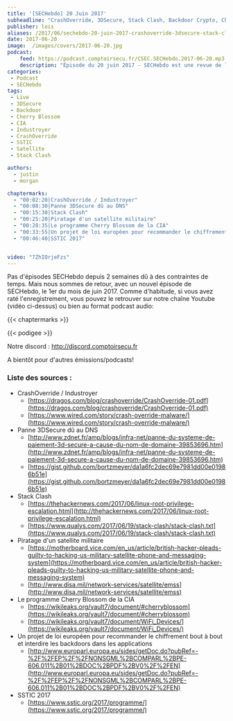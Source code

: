 ```yaml
---
title: '[SECHebdo] 20 Juin 2017'
subheadline: "CrashOverride, 3DSecure, Stack Clash, Backdoor Crypto, Cherry Blossom, SSTIC, etc"
publisher: lois
aliases: /2017/06/sechebdo-20-juin-2017-crashoverride-3dsecure-stack-clash-backdoor-crypto-cherry-blossom-sstic-etc/
date: 2017-06-20
image:  /images/covers/2017-06-20.jpg
podcast:
    feed: https://podcast.comptoirsecu.fr/CSEC.SECHebdo.2017-06-20.mp3
    description: "Épisode du 20 juin 2017 - SECHebdo est une revue de l'actualité cybersécurité réalisé en live sur Youtube, généralement le mardi soir."
categories:
 - Podcast
 - SECHebdo
tags:
 - Live
 - 3DSecure
 - Backdoor
 - Cherry Blossom
 - CIA
 - Industroyer
 - CrashOverride
 - SSTIC
 - Satellite
 - Stack Clash

authors:
  - justin
  - morgan

chaptermarks:
  - "00:02:20|CrashOverride / Industroyer"
  - "00:08:30|Panne 3DSecure dû au DNS"
  - "00:15:30|Stack Clash"
  - "00:25:20|Piratage d'un satellite militaire"
  - "00:28:35|Le programme Cherry Blossom de la CIA"
  - "00:33:55|Un projet de loi européen pour recommander le chiffrement bout à bout et interdire les backdoors dans les applications"
  - "00:46:40|SSTIC 2017"


video: "7ZhIOrjeFzs"
---
```


Pas d'épisodes SECHebdo depuis 2 semaines dû à des contraintes de temps. Mais nous sommes de retour, avec un nouvel épisode de SECHebdo, le 1er du mois de juin 2017. Comme d'habitude, si vous avez raté l'enregistrement, vous pouvez le retrouver sur notre chaîne Youtube (vidéo ci-dessus) ou bien au format podcast audio:

{{< chaptermarks >}}

{{< podigee >}}

Notre discord : <http://discord.comptoirsecu.fr>

A bientôt pour d'autres émissions/podcasts!

### Liste des sources :
* CrashOverride / Industroyer
    * [https://dragos.com/blog/crashoverride/CrashOverride-01.pdf](https://dragos.com/blog/crashoverride/CrashOverride-01.pdf)
    * [https://www.wired.com/story/crash-override-malware/](https://www.wired.com/story/crash-override-malware/)
* Panne 3DSecure dû au DNS
    * [http://www.zdnet.fr/amp/blogs/infra-net/panne-du-systeme-de-paiement-3d-secure-a-cause-du-nom-de-domaine-39853696.htm](http://www.zdnet.fr/amp/blogs/infra-net/panne-du-systeme-de-paiement-3d-secure-a-cause-du-nom-de-domaine-39853696.htm)
    * [https://gist.github.com/bortzmeyer/da1a6fc2dec69e7981dd00e01986b51e](https://gist.github.com/bortzmeyer/da1a6fc2dec69e7981dd00e01986b51e)
* Stack Clash
    * [https://thehackernews.com/2017/06/linux-root-privilege-escalation.html](http://thehackernews.com/2017/06/linux-root-privilege-escalation.html)
    * [https://www.qualys.com/2017/06/19/stack-clash/stack-clash.txt](https://www.qualys.com/2017/06/19/stack-clash/stack-clash.txt)
* Piratage d'un satellite militaire
    * [https://motherboard.vice.com/en_us/article/british-hacker-pleads-guilty-to-hacking-us-military-satellite-phone-and-messaging-system](https://motherboard.vice.com/en_us/article/british-hacker-pleads-guilty-to-hacking-us-military-satellite-phone-and-messaging-system)
    * [http://www.disa.mil/network-services/satellite/emss](http://www.disa.mil/network-services/satellite/emss)
* Le programme Cherry Blossom de la CIA
    * [https://wikileaks.org/vault7/document/#cherryblossom](https://wikileaks.org/vault7/document/#cherryblossom)
    * [https://wikileaks.org/vault7/document/WiFi_Devices/](https://wikileaks.org/vault7/document/WiFi_Devices/)
* Un projet de loi européen pour recommander le chiffrement bout à bout et interdire les backdoors dans les applications
    * [http://www.europarl.europa.eu/sides/getDoc.do?pubRef=-%2F%2FEP%2F%2FNONSGML%2BCOMPARL%2BPE-606.011%2B01%2BDOC%2BPDF%2BV0%2F%2FEN](http://www.europarl.europa.eu/sides/getDoc.do?pubRef=-%2F%2FEP%2F%2FNONSGML%2BCOMPARL%2BPE-606.011%2B01%2BDOC%2BPDF%2BV0%2F%2FEN)
* SSTIC 2017
    * [https://www.sstic.org/2017/programme/](https://www.sstic.org/2017/programme/)
